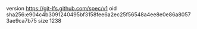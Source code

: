 version https://git-lfs.github.com/spec/v1
oid sha256:e904c4b3091240495bf3158fee6a2ec25f56548a4ee8e0e86a80573ae9ca7b75
size 1238

